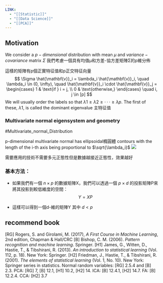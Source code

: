 ```yaml
---
LINK:
  - "[[Statistic]]"
  - "[[Data Science]]"
  - "[[PCA]]"
---
```



## Motivation

We consider a $p-dimensional$ distribution with mean $μ$ and $variance-covariance$ matrix $Σ$
我們考慮一個具有均值μ和方差-協方差矩陣Σ的p維分佈

這樣的矩陣有p個正實特征值和p正交特征向量
$$
\Sigma \hat{\mathbf{v}}_i = \lambda_i \hat{\mathbf{v}}_i, \quad \lambda_i \in (0, \infty), \quad \hat{\mathbf{v}}_i \cdot \hat{\mathbf{v}}_j = 
\begin{cases} 
1 & \text{if } i = j, \\
0 & \text{otherwise,}
\end{cases} \quad i, j \in [p]
$$
We will usually order the labels so that $λ1 ≥ λ2 ≥ · · · ≥ λp$. The first of these, $λ1$, is called the dominant eigenvalue 主特征值

### Multivariate normal eigensystem and geometry
#Multivariate_normal_Distribution

p-dimensional multivariate normal has ellipsoidal橢圓體 contours with the length of the i-th axis being proportional to $\sqrt{\lambda_i}$
![](PICTURE/Dimensionality%20Reduction/3a1548fb82caef248d6ee16bfbf4b8b6_MD5.jpeg)

需要應用的技術不需要多元正態性但是數據越接近正態性，效果越好



### 基本方法：
- 如果我們有一個 $n \times p$  的數據矩陣X，我們可以透過一個 $p \times d$ 的投影矩陣P來將其投影到較低維度的空間：
	$$
	Y = XP
	$$

- 這樣可以得到一個d-維的矩陣Y 其中 $d < p$ 




## recommend book

[RG] Rogers, S. and Girolami, M. (2017), _A First Course in Machine Learning_, 2nd edition, Chapman & Hall/CRC
[B] Bishop, C. M. (2006). _Pattern recognition and machine learning_. Springer.
[H1] James, G., Witten, D., Hastie, T., & Tibshirani, R. (2013). _An introduction to statistical learning_ (Vol. 112, p. 18). New York: Springer.
[H2] Friedman, J., Hastie, T., & Tibshirani, R. (2001). _The elements of statistical learning_ (Vol. 1, No. 10). New York: Springer series in statistics.
Normal random variables: [RG] 2.5.4 and [B] 2.3.
PCA: [RG] 7, [B] 12.1, [H1] 10.2, [H2] 14.
ICA: [B] 12.4.1, [H2] 14.7.
FA: [B] 12.2.4.
CCA: [H2] 3.7

























